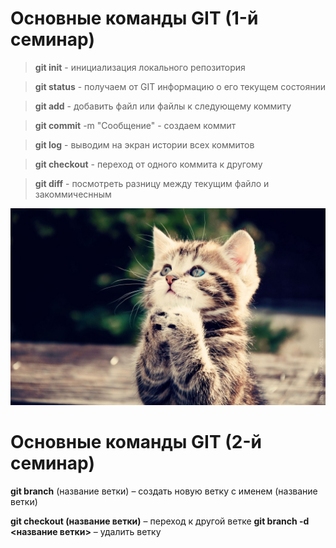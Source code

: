 # Основные команды GIT (1-й семинар)

> **git init** - инициализация локального репозитория

> **git status** - получаем от GIT информацию о его текущем состоянии

> **git add** - добавить файл или файлы к следующему коммиту

> **git commit** -m "Сообщение" - создаем коммит

> **git log** - выводим на экран истории всех коммитов

> **git checkout** - переход от одного коммита к другому

> **git diff** - посмотреть разницу между текущим файло и закоммичеснным

![Иллюстрация к проекту](Cot.jpeg)
# Основные команды GIT (2-й семинар)

**git branch** (название ветки) – создать новую ветку с именем (название ветки)

**git checkout (название ветки)** – переход к другой ветке
**git branch -d <название ветки>** – удалить ветку
